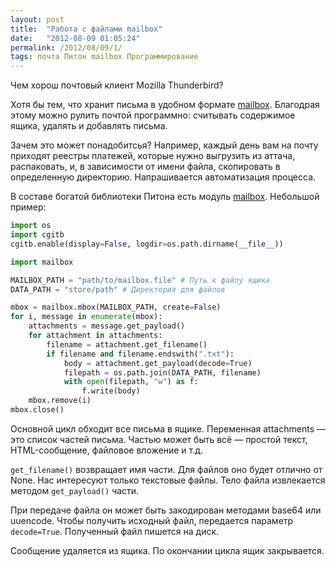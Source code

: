 ```yaml
---
layout: post
title:  "Работа с файлами mailbox"
date:   "2012-08-09 01:05:24"
permalink: /2012/08/09/1/
tags: почта Питон mailbox Программирование
---
```


Чем хорош почтовый клиент Mozilla Thunderbird?

Хотя бы тем, что хранит письма в удобном формате
[mailbox](http://en.wikipedia.org/wiki/Mbox). Благодрая этому можно
рулить почтой программно: считывать содержимое ящика, удалять и
добавлять письма.

Зачем это может понадобитсья? Например, каждый день вам на почту
приходят реестры платежей, которые нужно выгрузить из аттача,
распаковать, и, в зависимости от имени файла, скопировать в
определенную директорию.  Напрашивается автоматизация процесса.

В составе богатой библиотеки Питона есть модуль
[mailbox](http://docs.python.org/library/mailbox.html). Небольшой
пример:

~~~ python
import os
import cgitb
cgitb.enable(display=False, logdir=os.path.dirname(__file__))

import mailbox

MAILBOX_PATH = "path/to/mailbox.file" # Путь к файлу ящика
DATA_PATH = "store/path" # Директория для файлов

mbox = mailbox.mbox(MAILBOX_PATH, create=False)
for i, message in enumerate(mbox):
    attachments = message.get_payload()
    for attachment in attachments:
        filename = attachment.get_filename()
        if filename and filename.endswith(".txt"):
            body = attachment.get_payload(decode=True)
            filepath = os.path.join(DATA_PATH, filename)
            with open(filepath, "w") as f:
                f.write(body)
    mbox.remove(i)
mbox.close()
~~~

Основной цикл обходит все письма в ящике. Переменная attachments — это
список частей письма. Частью может быть всё — простой текст,
HTML-сообщение, файловое вложение и т.д.

`get_filename()` возвращает имя части. Для файлов оно будет отлично от
None. Нас интересуют только текстовые файлы. Тело файла извлекается
методом `get_payload()` части.

При передаче файла он может быть закодирован методами base64 или
uuencode. Чтобы получить исходный файл, передается параметр
`decode=True`. Полученный файл пишется на диск.

Сообщение удаляется из ящика. По окончании цикла ящик закрывается.
